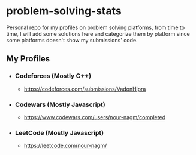 # problem-solving-stats
Personal repo for my profiles on problem solving platforms, from time to time, I will add some solutions here and categorize them by platform since some platforms doesn't show my submissions' code.

## My Profiles
- ### **Codeforces** (Mostly C++) 
  - https://codeforces.com/submissions/VadonHipra
- ### **Codewars** (Mostly Javascript)
  - https://www.codewars.com/users/nour-nagm/completed 
- ### **LeetCode** (Mostly Javascript)
  - https://leetcode.com/nour-nagm/ 
